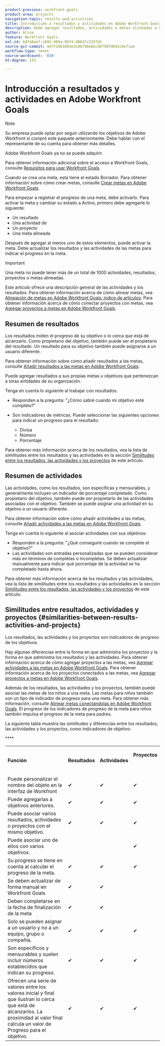 ```yaml
---
product-previous: workfront-goals
product-area: projects
navigation-topic: results-and-activities
title: Introducción a resultados y actividades en Adobe Workfront Goals
description: Debe agregar resultados, actividades o metas alineadas a una meta para poder activarla. Esto actualiza el estado de la meta de Borrador a Activo y comienza a registrar el progreso de la meta.
author: Alina
feature: Workfront Goals
exl-id: 64fa0aef-cb92-465a-9b74-d863fc232fd1
source-git-commit: 4ef71db5d93e314b746e8acdbf90fd041c6e71ae
workflow-type: tm+mt
source-wordcount: '830'
ht-degree: 15%

---
```


# Introducción a resultados y actividades en Adobe Workfront Goals

<!--Audited for P& P only: 10/2025-->

>[!NOTE]
>
>Su empresa puede optar por seguir utilizando los objetivos de Adobe Workfront si compró este paquete anteriormente. Debe hablar con el representante de su cuenta para obtener más detalles.
>
>Adobe Workfront Goals ya no se puede adquirir.
>
>Para obtener información adicional sobre el acceso a Workfront Goals, consulte [Requisitos para usar Workfront Goals](/help/quicksilver/workfront-goals/goal-management/access-needed-for-wf-goals.md).

<!--Old:

>[!IMPORTANT]
>
>Your organization must have the following to use the functionality described in this article:
>
>* For the new plan and license structure:
>
>   * The Ultimate Workfront plan 
>    
>* For the current plan and license structure: 
>
>   * A Pro or higher Workfront plan
>   * An Adobe Workfront Goals license in addition to a Workfront license.
>
>Contact your Workfront account manager to learn about a Workfront Goals license.    
> 
>For additional information about access to Workfront Goals, see [Requirements to use Workfront Goals](/help/quicksilver/workfront-goals/goal-management/access-needed-for-wf-goals.md).   -->

Cuando se crea una meta, esta tiene el estado Borrador. Para obtener información sobre cómo crear metas, consulte [Crear metas en Adobe Workfront Goals](../../workfront-goals/goal-management/create-goals.md).

Para empezar a registrar el progreso de una meta, debe activarlo. Para activar la meta y cambiar su estado a Activo, primero debe agregarle lo siguiente:

* Un resultado
* Una actividad de
* Un proyecto
* Una meta alineada

Después de agregar al menos uno de estos elementos, puede activar la meta. Debe actualizar los resultados y las actividades de las metas para indicar el progreso en la meta.


>[!IMPORTANT]
>
> Una meta no puede tener más de un total de 1000 actividades, resultados, proyectos o metas alineadas.</span>

Este artículo ofrece una descripción general de las actividades y los resultados. Para obtener información acerca de cómo alinear metas, vea [Alineación de metas en Adobe Workfront Goals: índice de artículos](../../workfront-goals/goal-alignment/goal-alignment.md). Para obtener información acerca de cómo conectar proyectos con metas, vea [Agregar proyectos a metas en Adobe Workfront Goals](../results-and-activities/connect-projects-to-goals-overview.md).

## Resumen de resultados

<!--
<p> This will have additional types in the future - add another section for types?)</p>
-->

Los resultados miden el progreso de su objetivo o lo cerca que está de alcanzarlo. Como propietario del objetivo, también puede ser el propietario del resultado. Un resultado para su objetivo también puede asignarse a un usuario diferente.

Para obtener información sobre cómo añadir resultados a las metas, consulte [Añadir resultados a las metas en Adobe Workfront Goals](../../workfront-goals/results-and-activities/add-results-to-goals.md).

Puede agregar resultados a sus propias metas u objetivos que pertenezcan a otras entidades de su organización.

Tenga en cuenta lo siguiente al trabajar con resultados:

* Responden a la pregunta: &quot;¿Cómo sabré cuando mi objetivo esté completo?&quot;
* Son indicadores de métricas. Puede seleccionar las siguientes opciones para indicar un progreso para el resultado:

   * Divisa
   * Número
   * Porcentaje

Para obtener más información acerca de los resultados, vea la lista de similitudes entre los resultados y las actividades en la sección [Similitudes entre los resultados, las actividades y los proyectos](#similarities-between-results-activities-and-projects) de este artículo.

## Resumen de actividades

<!--
This will have additional types in the future - add another section for types?
-->

Las actividades, como los resultados, son específicas y mensurables, y generalmente incluyen un indicador de porcentaje completado. Como propietario del objetivo, también puede ser propietario de las actividades asociadas con el objetivo. También se puede asignar una actividad en su objetivo a un usuario diferente.

Para obtener información sobre cómo añadir actividades a las metas, consulte [Añadir actividades a las metas en Adobe Workfront Goals](../../workfront-goals/results-and-activities/add-activities-to-goals.md).

Tenga en cuenta lo siguiente al asociar actividades con sus objetivos:

* Responden a la pregunta: &quot;¿Qué conseguiré cuando se complete el objetivo?&quot;
* Las actividades son entradas personalizadas que se pueden considerar más en términos de completas o incompletas. Se deben actualizar manualmente para indicar qué porcentaje de la actividad se ha completado hasta ahora.

<!--
* You can associate the following activities with goals:

  <table style="table-layout:auto"> 
   <col> 
   <col> 
   <tbody> 
    <tr> 
     <td role="rowheader">Manual progress bar </td> 
     <td> <p>Custom entries that can be thought of more in terms of complete or incomplete. They must be manually updated.</p> </td> 
    </tr> 
    <tr> 
     <td role="rowheader"><p>Project</p></td> 
     <td> <p>Existing projects that you have at least permissions to View and are not in a status of Dead. They are updated automatically, based on the progress of their work items. </p> <p>The projects must exist before associating them with the goal. You can associate a project with multiple goals. For information about adding projects to goals, see <a href="../../workfront-goals/results-and-activities/connect-projects-to-goals-overview.md" class="MCXref xref">Add projects to goals in Adobe Workfront Goals</a>.</p>
     <p><span class="preview">In the Preview environment, projects are separate progress indicators, independent from activities. Adding projects to a goal in the Preview environment is different from adding activities. For more information, see <a href="../../workfront-goals/results-and-activities/connect-projects-to-goals-overview.md" class="MCXref xref">Add projects to goals in Adobe Workfront Goals</a>.</span></p>
      </td> 
    </tr> 
   </tbody> 
  </table>
-->
<!--drafted for goal redesign: For THE PRODUCTION RELEASE: remove the projects in this article altogether.-->

Para obtener más información acerca de los resultados y las actividades, vea la lista de similitudes entre los resultados y las actividades en la sección [Similitudes entre los resultados, las actividades y los proyectos](#similarities-between-results-activities-and-projects) de este artículo.

## Similitudes entre resultados, actividades y proyectos {#similarities-between-results-activities-and-projects}

Los resultados, las actividades y los proyectos son indicadores de progreso de los objetivos.

Hay algunas diferencias entre la forma en que administra los proyectos y la forma en que administra los resultados y las actividades. Para obtener información acerca de cómo agregar proyectos a las metas, vea [Agregar actividades a las metas en Adobe Workfront Goals](../../workfront-goals/results-and-activities/add-activities-to-goals.md). Para obtener información acerca de los proyectos conectados a las metas, vea [Agregar proyectos a metas en Adobe Workfront Goals](../../workfront-goals/results-and-activities/connect-projects-to-goals-overview.md).

Además de los resultados, las actividades y los proyectos, también puede asociar las metas de los niños a una meta. Las metas para niños también son un tipo de indicador de progreso para una meta. Para obtener más información, consulte [Alinear metas conectándolas en Adobe Workfront Goals](../goal-alignment/align-goals-by-connecting-them.md). El progreso de los indicadores de progreso de la meta para niños también impulsa el progreso de la meta para padres.

La siguiente tabla muestra las similitudes y diferencias entre los resultados, las actividades y los proyectos, como indicadores de objetivo:

<table style="table-layout:auto"> 
 <col> 
 <col> 
 <col> 
 <col> 
 <tbody> 
  <tr> 
   <td><b><p>Función</p></b></td> 
   <td><b><p>Resultados</p></b></td> 
   <td><b><p>Actividades</p></b></td> 
   <td> <p><strong>Proyectos</strong> </p> <p> </p> </td> 
  </tr> 
  <tr> 
   <td><span style="font-weight: normal;">Puede personalizar el nombre del objeto en la interfaz de Workfront</span> </td> 
   <td>✔</td> 
   <td>✔</td> 
   <td>✔</td> 
  </tr> 
  <tr> 
   <td>Puede agregarlas a objetivos anteriores.</td> 
   <td>✔</td> 
   <td>✔</td> 
   <td>✔</td> 
  </tr> 
  <tr> 
   <td>Puede asociar varios resultados, actividades o proyectos con el mismo objetivo. </td> 
   <td>✔</td> 
   <td>✔</td> 
   <td>✔</td> 
  </tr> 
  <tr> 
   <td>Puede asociar uno de ellos con varios objetivos.</td> 
   <td> </td> 
   <td> </td> 
   <td>✔</td> 
  </tr> 
  <tr> 
   <td>Su progreso se tiene en cuenta al calcular el progreso de la meta. </td> 
   <td>✔</td> 
   <td>✔</td> 
   <td>✔</td> 
  </tr> 
  <tr> 
   <td>Se deben actualizar de forma manual en Workfront Goals</td> 
   <td>✔</td> 
   <td>✔</td> 
   <td> </td> 
  </tr> 
  <tr> 
   <td>Deben completarse en la fecha de finalización de la meta</td> 
   <td>✔</td> 
   <td>✔</td> 
   <td> </td> 
  </tr> 
  <tr> 
   <td>Solo se pueden asignar a un usuario y no a un equipo, grupo o compañía. </td> 
   <td>✔</td> 
   <td>✔</td> 
   <td>✔</td> 
  </tr> 
  <tr> 
   <td>Son específicos y mensurables y suelen incluir números establecidos que indican su progreso. </td> 
   <td>✔</td> 
   <td>✔</td> 
   <td>✔</td> 
  </tr> 
  <tr> ****
   <td>Ofrecen una serie de valores entre los valores inicial y final que ilustran lo cerca que está de alcanzarlos. La proximidad al valor final calcula un valor de Progreso para el objetivo. </td> 
   <td>✔</td> 
   <td>✔</td> 
   <td>✔</td> 
  </tr> 
 </tbody> 
</table>
